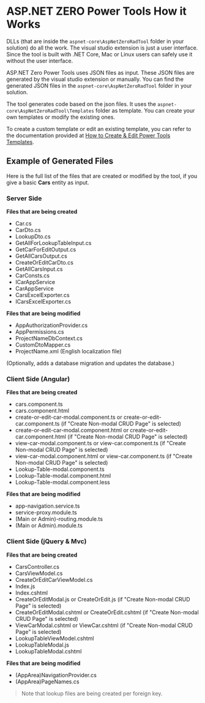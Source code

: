 # ASP.NET ZERO Power Tools How it Works

DLLs (that are inside the `aspnet-core\AspNetZeroRadTool` folder in your solution) do all the work. The visual studio extension is just a user interface. Since the tool is built with .NET Core, Mac or Linux users can safely use it without the user interface.

ASP.NET Zero Power Tools uses JSON files as input. These JSON files are generated by the visual studio extension or manually. You can find the generated JSON files in the `aspnet-core\AspNetZeroRadTool` folder in your solution.

The tool generates code based on the json files. It uses the `aspnet-core\AspNetZeroRadTool\Templates` folder as template. You can create your own templates or modify the existing ones.

To create a custom template or edit an existing template, you can refer to the documentation provided at [How to Create & Edit Power Tools Templates](how-to-create-edit-power-tools-templates.md).

## Example of Generated Files

Here is the full list of the files that are created or modified by the tool, if you give a basic **Cars** entity as input.

### Server Side

**Files that are being created**

* Car.cs
* CarDto.cs
* LookupDto.cs
* GetAllForLookupTableInput.cs
* GetCarForEditOutput.cs
* GetAllCarsOutput.cs
* CreateOrEditCarDto.cs
* GetAllCarsInput.cs
* CarConsts.cs
* ICarAppService
* CarAppService
* CarsExcelExporter.cs
* ICarsExcelExporter.cs

**Files that are being modified**

* AppAuthorizationProvider.cs
* AppPermissions.cs
* ProjectNameDbContext.cs
* CustomDtoMapper.cs
* ProjectName.xml (English localization file)

(Optionally, adds a database migration and updates the database.)

### Client Side (Angular)

**Files that are being created**

* cars.component.ts
* cars.component.html
* create-or-edit-car-modal.component.ts or create-or-edit-car.component.ts (if "Create Non-modal  CRUD Page" is selected)
* create-or-edit-car-modal.component.html or create-or-edit-car.component.html (if "Create Non-modal  CRUD Page" is selected)
* view-car-modal.component.ts or view-car.component.ts (if "Create Non-modal  CRUD Page" is selected)
* view-car-modal.component.html or view-car.component.ts (if "Create Non-modal  CRUD Page" is selected)
* Lookup-Table-modal.component.ts
* Lookup-Table-modal.component.html
* Lookup-Table-modal.component.less

**Files that are being modified**

* app-navigation.service.ts
* service-proxy.module.ts
* (Main or Admin)-routing.module.ts
* (Main or Admin).module.ts

### Client Side (jQuery & Mvc)

**Files that are being created**

* CarsController.cs
* CarsViewModel.cs
* CreateOrEditCarViewModel.cs
* Index.js
* Index.cshtml
* CreateOrEditModal.js or CreateOrEdit.js (if "Create Non-modal  CRUD Page" is selected)
* CreateOrEditModal.cshtml  or CreateOrEdit.cshtml (if "Create Non-modal  CRUD Page" is selected)
* ViewCarModal.cshtml  or ViewCar.cshtml (if "Create Non-modal  CRUD Page" is selected)
* LookupTableViewModel.cshtml
* LookupTableModal.js
* LookupTableModal.cshtml

**Files that are being modified**

* (AppArea)NavigationProvider.cs
* (AppArea)PageNames.cs

> Note that lookup files are being created per foreign key.